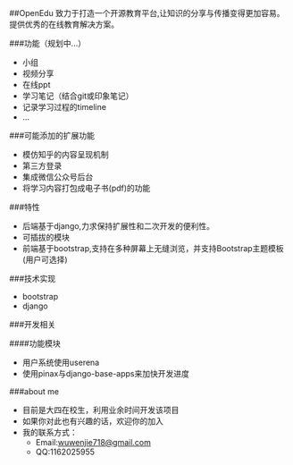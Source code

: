##OpenEdu
致力于打造一个开源教育平台,让知识的分享与传播变得更加容易。提供优秀的在线教育解决方案。

###功能（规划中...）
*  小组
*  视频分享
*  在线ppt
*  学习笔记（结合git或印象笔记）
*  记录学习过程的timeline
*  ...

###可能添加的扩展功能
*  模仿知乎的内容呈现机制
*  第三方登录
*  集成微信公众号后台
*  将学习内容打包成电子书(pdf)的功能

###特性
*  后端基于django,力求保持扩展性和二次开发的便利性。
*  可插拔的模块
*  前端基于bootstrap,支持在多种屏幕上无缝浏览，并支持Bootstrap主题模板(用户可选择) 


###技术实现
*  bootstrap
*  django



###开发相关

####功能模块
*  用户系统使用userena
*  使用pinax与django-base-apps来加快开发进度

###about me
*  目前是大四在校生，利用业余时间开发该项目
*  如果你对此也有兴趣的话，欢迎你的加入
*  我的联系方式：  
    *  Email:wuwenjie718@gmail.com
    *  QQ:1162025955